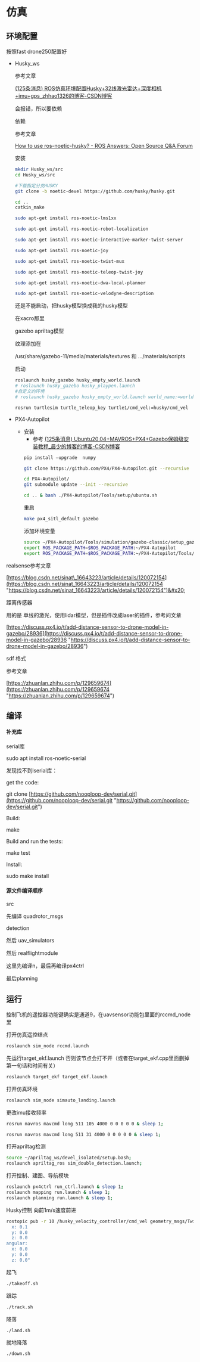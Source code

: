 # 仿真

## 环境配置&#x20;

按照fast drone250配置好

-   Husky\_ws

    参考文章&#x20;

    [(125条消息) ROS仿真环境配置Husky+32线激光雷达+深度相机+imu+gps\_zhhao1326的博客-CSDN博客](https://blog.csdn.net/weixin_42438635/article/details/125304796 "(125条消息) ROS仿真环境配置Husky+32线激光雷达+深度相机+imu+gps_zhhao1326的博客-CSDN博客")

    会报错，所以要依赖

    依赖

    参考文章&#x20;

    [How to use ros-noetic-husky? - ROS Answers: Open Source Q\&A Forum](https://answers.ros.org/question/385568/how-to-use-ros-noetic-husky/ "How to use ros-noetic-husky? - ROS Answers: Open Source Q\&A Forum")

    安装
    ```bash
    mkdir Husky_ws/src
    cd Husky_ws/src

    #下载指定分支HUSKY
    git clone -b noetic-devel https://github.com/husky/husky.git

    cd ..
    catkin_make
    ```
    ```bash
    sudo apt-get install ros-noetic-lms1xx 
    ```
    ```bash
    sudo apt-get install ros-noetic-robot-localization 
    ```
    ```bash
    sudo apt-get install ros-noetic-interactive-marker-twist-server 
    ```
    ```bash
    sudo apt-get install ros-noetic-joy
    ```
    ```bash
    sudo apt-get install ros-noetic-twist-mux  
    ```
    ```bash
    sudo apt-get install ros-noetic-teleop-twist-joy
    ```
    ```bash
    sudo apt-get install ros-noetic-dwa-local-planner 
    ```
    ```bash
    sudo apt-get install ros-noetic-velodyne-description 
    ```
    还是不能启动，把husky模型换成我的husky模型

    在xacro那里

    gazebo apriltag模型

    纹理添加在

    /usr/share/gazebo-11/media/materials/textures 和 .../materials/scripts

    启动
    ```bash
    roslaunch husky_gazebo husky_empty_world.launch
    # roslaunch husky_gazebo husky_playpen.launch
    #自定义的环境
    # roslaunch husky_gazebo husky_empty_world.launch world_name:=worlds/willowgarage.world

    rosrun turtlesim turtle_teleop_key turtle1/cmd_vel:=husky/cmd_vel

    ```
-   PX4-Autopilot
    -   安装
        -   参考
            [(125条消息) Ubuntu20.04+MAVROS+PX4+Gazebo保姆级安装教程\_晨少的博客的博客-CSDN博客](https://blog.csdn.net/HuangChen666/article/details/128754106 "(125条消息) Ubuntu20.04+MAVROS+PX4+Gazebo保姆级安装教程_晨少的博客的博客-CSDN博客")
        ```bash
        pip install —upgrade  numpy
        ```
        ```bash
        git clone https://github.com/PX4/PX4-Autopilot.git --recursive
        ```
        ```bash
        cd PX4-Autopilot/
        git submodule update --init --recursive

        ```
        ```bash
        cd .. & bash ./PX4-Autopilot/Tools/setup/ubuntu.sh  

        ```
        重启
        ```bash
        make px4_sitl_default gazebo

        ```
        添加环境变量
        ```bash
        source ~/PX4-Autopilot/Tools/simulation/gazebo-classic/setup_gazebo.bash ~/PX4-Autopilot ~/PX4-Autopilot/build/px4_sitl_default
        export ROS_PACKAGE_PATH=$ROS_PACKAGE_PATH:~/PX4-Autopilot
        export ROS_PACKAGE_PATH=$ROS_PACKAGE_PATH:~/PX4-Autopilot/Tools/simulation/gazebo-classic/sitl_gazebo-classic

        ```

realsense参考文章

[https://blog.csdn.net/sinat\_16643223/article/details/120072154](https://blog.csdn.net/sinat_16643223/article/details/120072154 "https://blog.csdn.net/sinat_16643223/article/details/120072154")&#x20;

距离传感器

用的是 单线的激光，使用lidar模型，但是插件改成laser的插件，参考问文章

[https://discuss.px4.io/t/add-distance-sensor-to-drone-model-in-gazebo/28936](https://discuss.px4.io/t/add-distance-sensor-to-drone-model-in-gazebo/28936 "https://discuss.px4.io/t/add-distance-sensor-to-drone-model-in-gazebo/28936")

sdf 格式

参考文章

[https://zhuanlan.zhihu.com/p/129659674](https://zhuanlan.zhihu.com/p/129659674 "https://zhuanlan.zhihu.com/p/129659674")

## 编译&#x20;

#### 补充库

serial库

sudo apt install ros-noetic-serial

发现找不到lserial库：

get the code:

git clone [https://github.com/nooploop-dev/serial.git](https://github.com/nooploop-dev/serial.git "https://github.com/nooploop-dev/serial.git")

Build:

make

Build and run the tests:

make test

Install:

sudo make install

#### 源文件编译顺序&#x20;

src

先编译 quadrotor\_msgs

detection

然后 uav\_simulators

然后 realflightmodule

这里先编译n，最后再编译px4ctrl

最后planning

## 运行

控制飞机的遥控器功能键确实是通道9，在uavsensor功能包里面的rccmd\_node里

打开仿真遥控结点

```bash
roslaunch sim_node rccmd.launch
```

先运行target\_ekf.launch 否则该节点会打不开（或者在target\_ekf.cpp里面删掉第一句话和时间有关）

```bash
roslaunch target_ekf target_ekf.launch 
```

打开仿真环境

```bash
roslaunch sim_node simauto_landing.launch
```

更改imu接收频率

```bash
rosrun mavros mavcmd long 511 105 4000 0 0 0 0 0 & sleep 1;
```

```bash
rosrun mavros mavcmd long 511 31 4000 0 0 0 0 0 & sleep 1;
```

打开apriltag检测

```bash
source ~/apriltag_ws/devel_isolated/setup.bash; 
roslaunch apriltag_ros sim_double_detection.launch;
```

打开控制、建图、导航模块

```bash
roslaunch px4ctrl run_ctrl.launch & sleep 1;
roslaunch mapping run.launch & sleep 1; 
roslaunch planning run.launch & sleep 1; 
```

Husky控制 向前1m/s速度前进

```bash
rostopic pub -r 10 /husky_velocity_controller/cmd_vel geometry_msgs/Twist "linear:
  x: 0.1
  y: 0.0
  z: 0.0
angular:
  x: 0.0
  y: 0.0
  z: 0.0"
```

起飞

```bash
./takeoff.sh
```

跟踪

```bash
./track.sh
```

降落

```bash
./land.sh
```

就地降落

```bash
./down.sh 
```
